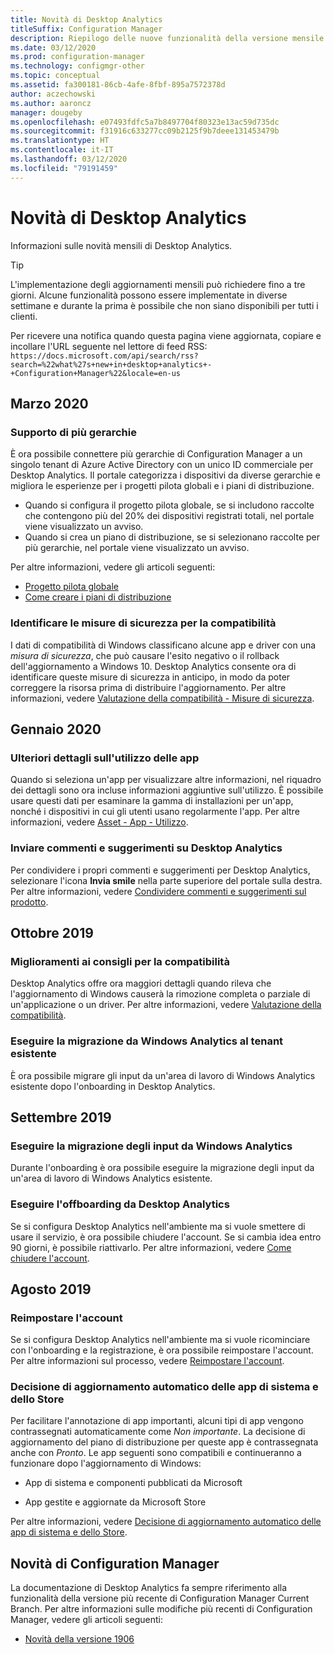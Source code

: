 ```yaml
---
title: Novità di Desktop Analytics
titleSuffix: Configuration Manager
description: Riepilogo delle nuove funzionalità della versione mensile più recente del servizio cloud Desktop Analytics.
ms.date: 03/12/2020
ms.prod: configuration-manager
ms.technology: configmgr-other
ms.topic: conceptual
ms.assetid: fa300181-86cb-4afe-8fbf-895a7572378d
author: aczechowski
ms.author: aaroncz
manager: dougeby
ms.openlocfilehash: e07493fdfc5a7b8497704f80323e13ac59d735dc
ms.sourcegitcommit: f31916c633277cc09b2125f9b7deee131453479b
ms.translationtype: HT
ms.contentlocale: it-IT
ms.lasthandoff: 03/12/2020
ms.locfileid: "79191459"
---
```

# <a name="whats-new-in-desktop-analytics"></a>Novità di Desktop Analytics

Informazioni sulle novità mensili di Desktop Analytics.

> [!TIP]
> L'implementazione degli aggiornamenti mensili può richiedere fino a tre giorni. Alcune funzionalità possono essere implementate in diverse settimane e durante la prima è possibile che non siano disponibili per tutti i clienti.

Per ricevere una notifica quando questa pagina viene aggiornata, copiare e incollare l'URL seguente nel lettore di feed RSS: `https://docs.microsoft.com/api/search/rss?search=%22what%27s+new+in+desktop+analytics+-+Configuration+Manager%22&locale=en-us`
<!-- a locale is required for the RSS search string -->

## <a name="march-2020"></a>Marzo 2020

### <a name="support-for-multiple-hierarchies"></a>Supporto di più gerarchie

<!-- 4814075, 6079184 -->

È ora possibile connettere più gerarchie di Configuration Manager a un singolo tenant di Azure Active Directory con un unico ID commerciale per Desktop Analytics. Il portale categorizza i dispositivi da diverse gerarchie e migliora le esperienze per i progetti pilota globali e i piani di distribuzione.

- Quando si configura il progetto pilota globale, se si includono raccolte che contengono più del 20% dei dispositivi registrati totali, nel portale viene visualizzato un avviso.
- Quando si crea un piano di distribuzione, se si selezionano raccolte per più gerarchie, nel portale viene visualizzato un avviso.

Per altre informazioni, vedere gli articoli seguenti:

- [Progetto pilota globale](/configmgr/desktop-analytics/deploy-pilot#bkmk_GlobalPilot)
- [Come creare i piani di distribuzione](/configmgr/desktop-analytics/create-deployment-plans)

### <a name="identify-compatibility-safeguards"></a>Identificare le misure di sicurezza per la compatibilità

<!-- 5746559 -->

I dati di compatibilità di Windows classificano alcune app e driver con una *misura di sicurezza*, che può causare l'esito negativo o il rollback dell'aggiornamento a Windows 10. Desktop Analytics consente ora di identificare queste misure di sicurezza in anticipo, in modo da poter correggere la risorsa prima di distribuire l'aggiornamento. Per altre informazioni, vedere [Valutazione della compatibilità - Misure di sicurezza](/configmgr/desktop-analytics/compat-assessment#safeguards).

## <a name="january-2020"></a>Gennaio 2020

### <a name="additional-app-usage-detail"></a>Ulteriori dettagli sull'utilizzo delle app

<!-- 5533890 -->

Quando si seleziona un'app per visualizzare altre informazioni, nel riquadro dei dettagli sono ora incluse informazioni aggiuntive sull'utilizzo. È possibile usare questi dati per esaminare la gamma di installazioni per un'app, nonché i dispositivi in cui gli utenti usano regolarmente l'app. Per altre informazioni, vedere [Asset - App - Utilizzo](/configmgr/desktop-analytics/about-assets#usage).

### <a name="provide-feedback-on-desktop-analytics"></a>Inviare commenti e suggerimenti su Desktop Analytics

<!-- 5451636 -->

Per condividere i propri commenti e suggerimenti per Desktop Analytics, selezionare l'icona **Invia smile** nella parte superiore del portale sulla destra. Per altre informazioni, vedere [Condividere commenti e suggerimenti sul prodotto](/configmgr/desktop-analytics/get-support#bkmk_feedback).

## <a name="october-2019"></a>Ottobre 2019

### <a name="improvements-to-compatibility-recommendations"></a>Miglioramenti ai consigli per la compatibilità

<!-- 3594545 -->

Desktop Analytics offre ora maggiori dettagli quando rileva che l'aggiornamento di Windows causerà la rimozione completa o parziale di un'applicazione o un driver. Per altre informazioni, vedere [Valutazione della compatibilità](/sccm/desktop-analytics/compat-assessment#asset-is-removed-during-upgrade).

### <a name="migrate-from-windows-analytics-to-existing-tenant"></a>Eseguire la migrazione da Windows Analytics al tenant esistente

<!-- 5202803 -->

È ora possibile migrare gli input da un'area di lavoro di Windows Analytics esistente dopo l'onboarding in Desktop Analytics.

## <a name="september-2019"></a>Settembre 2019

### <a name="migrate-inputs-from-windows-analytics"></a>Eseguire la migrazione degli input da Windows Analytics

<!-- 4252663 -->

Durante l'onboarding è ora possibile eseguire la migrazione degli input da un'area di lavoro di Windows Analytics esistente.

### <a name="offboard-from-desktop-analytics"></a>Eseguire l'offboarding da Desktop Analytics

<!-- 4972396 -->

Se si configura Desktop Analytics nell'ambiente ma si vuole smettere di usare il servizio, è ora possibile chiudere l'account. Se si cambia idea entro 90 giorni, è possibile riattivarlo. Per altre informazioni, vedere [Come chiudere l'account](/sccm/desktop-analytics/account-close).

## <a name="august-2019"></a>Agosto 2019

### <a name="reset-your-account"></a>Reimpostare l'account

<!-- 3733897 -->

Se si configura Desktop Analytics nell'ambiente ma si vuole ricominciare con l'onboarding e la registrazione, è ora possibile reimpostare l'account. Per altre informazioni sul processo, vedere [Reimpostare l'account](/sccm/desktop-analytics/account-reset).

### <a name="automatic-upgrade-decision-of-system-and-store-apps"></a>Decisione di aggiornamento automatico delle app di sistema e dello Store

<!-- 3587232 -->

Per facilitare l'annotazione di app importanti, alcuni tipi di app vengono contrassegnati automaticamente come *Non importante*. La decisione di aggiornamento del piano di distribuzione per queste app è contrassegnata anche con *Pronto*. Le app seguenti sono compatibili e continueranno a funzionare dopo l'aggiornamento di Windows:

- App di sistema e componenti pubblicati da Microsoft

- App gestite e aggiornate da Microsoft Store

Per altre informazioni, vedere [Decisione di aggiornamento automatico delle app di sistema e dello Store](/sccm/desktop-analytics/about-assets#bkmk_plan-autoapp).

## <a name="whats-new-in-configuration-manager"></a>Novità di Configuration Manager

La documentazione di Desktop Analytics fa sempre riferimento alla funzionalità della versione più recente di Configuration Manager Current Branch. Per altre informazioni sulle modifiche più recenti di Configuration Manager, vedere gli articoli seguenti:

<!-- - [What's new in version 1910](/sccm/core/plan-design/changes/whats-new-in-version-1910#bkmk_da) -->

- [Novità della versione 1906](/sccm/core/plan-design/changes/whats-new-in-version-1906#bkmk_da)
